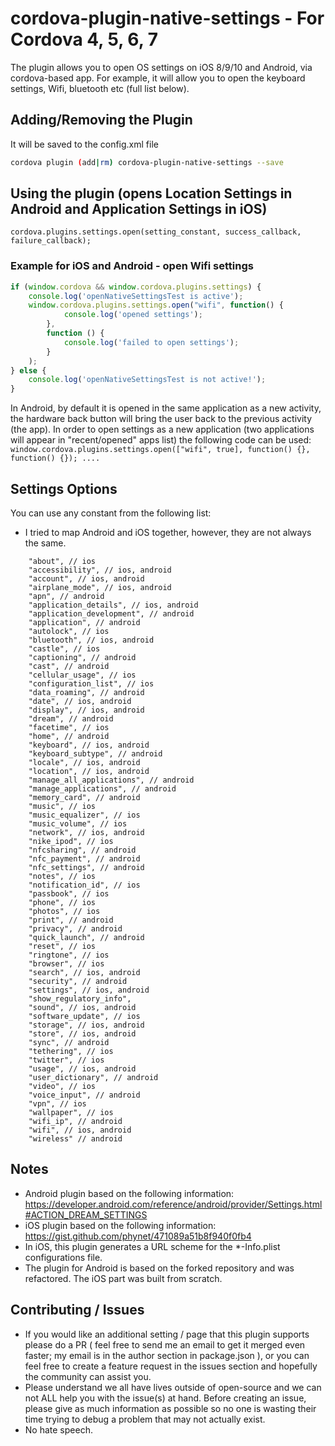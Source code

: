 # cordova-plugin-native-settings - For Cordova 4, 5, 6, 7

The plugin allows you to open OS settings on iOS 8/9/10 and Android, via cordova-based app. For example, it will allow you to open the keyboard settings, Wifi, bluetooth etc (full list below).

## Adding/Removing the Plugin 
It will be saved to the config.xml file

```bash
cordova plugin (add|rm) cordova-plugin-native-settings --save
```

## Using the plugin (opens Location Settings in Android and Application Settings in iOS)

```
cordova.plugins.settings.open(setting_constant, success_callback, failure_callback);
```

### Example for iOS and Android - open Wifi settings

```js
if (window.cordova && window.cordova.plugins.settings) {
    console.log('openNativeSettingsTest is active');
    window.cordova.plugins.settings.open("wifi", function() {
            console.log('opened settings');
        },
        function () {
            console.log('failed to open settings');
        }
    );
} else {
    console.log('openNativeSettingsTest is not active!');
}
```

In Android, by default it is opened in the same application as a new activity, the hardware back button will bring the user back to the previous activity (the app). In order to open settings as a new application (two applications will appear in "recent/opened" apps list) the following code can be used:
`window.cordova.plugins.settings.open(["wifi", true], function() {}, function() {}); ....`

## Settings Options
You can use any constant from the following list:
* I tried to map Android and iOS together, however, they are not always the same.

```
    "about", // ios
    "accessibility", // ios, android
    "account", // ios, android
    "airplane_mode", // ios, android
    "apn", // android
    "application_details", // ios, android
    "application_development", // android
    "application", // android
    "autolock", // ios
    "bluetooth", // ios, android
    "castle", // ios
    "captioning", // android
    "cast", // android
    "cellular_usage", // ios
    "configuration_list", // ios
    "data_roaming", // android
    "date", // ios, android
    "display", // ios, android
    "dream", // android
    "facetime", // ios
    "home", // android
    "keyboard", // ios, android
    "keyboard_subtype", // android
    "locale", // ios, android
    "location", // ios, android
    "manage_all_applications", // android
    "manage_applications", // android
    "memory_card", // android
    "music", // ios
    "music_equalizer", // ios
    "music_volume", // ios
    "network", // ios, android
    "nike_ipod", // ios
    "nfcsharing", // android
    "nfc_payment", // android
    "nfc_settings", // android
    "notes", // ios
    "notification_id", // ios
    "passbook", // ios
    "phone", // ios
    "photos", // ios
    "print", // android
    "privacy", // android
    "quick_launch", // android
    "reset", // ios
    "ringtone", // ios
    "browser", // ios
    "search", // ios, android
    "security", // android
    "settings", // ios, android
    "show_regulatory_info",
    "sound", // ios, android
    "software_update", // ios
    "storage", // ios, android
    "store", // ios, android
    "sync", // android
    "tethering", // ios
    "twitter", // ios
    "usage", // ios, android
    "user_dictionary", // android
    "video", // ios
    "voice_input", // android
    "vpn", // ios
    "wallpaper", // ios
    "wifi_ip", // android
    "wifi", // ios, android
    "wireless" // android
```

## Notes
* Android plugin based on the following information: https://developer.android.com/reference/android/provider/Settings.html#ACTION_DREAM_SETTINGS
* iOS plugin based on the following information: https://gist.github.com/phynet/471089a51b8f940f0fb4
* In iOS, this plugin generates a URL scheme for the *-Info.plist configurations file.
* The plugin for Android is based on the forked repository and was refactored. The iOS part was built from scratch.

## Contributing / Issues
* If you would like an additional setting / page that this plugin supports please do a PR ( feel free to send me an email to get it merged even faster; my email is in the author section in package.json ), or you can feel free to create a feature request in the issues section and hopefully the community can assist you. 
* Please understand we all have lives outside of open-source and we can not ALL help you with the issue(s) at hand. Before creating an issue, please give as much information as possible so no one is wasting their time trying to debug a problem that may not actually exist.
* No hate speech.